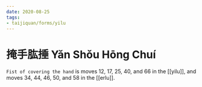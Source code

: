 ```yaml
---
date: 2020-08-25
tags:
- taijiquan/forms/yilu
---
```


# 掩手肱捶 Yǎn Shǒu Hōng Chuí

`Fist of covering the hand` is moves 12, 17, 25, 40, and 66 in the [[yilu]], and moves 34, 44, 46, 50, and 58 in the [[erlu]].
